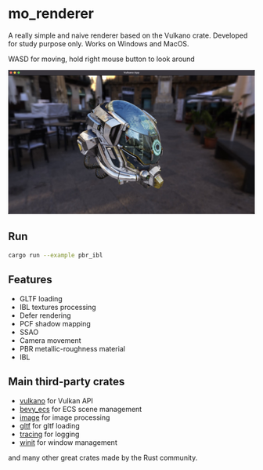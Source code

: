 # mo_renderer

A really simple and naive renderer based on the Vulkano crate. Developed for study purpose only. Works on Windows and MacOS.

WASD for moving, hold right mouse button to look around

![](./resources/media/app_test.jpg)

## Run

```bash
cargo run --example pbr_ibl
```

## Features

+ GLTF loading
+ IBL textures processing
+ Defer rendering
+ PCF shadow mapping
+ SSAO
+ Camera movement
+ PBR metallic-roughness material
+ IBL

## Main third-party crates
+ [vulkano](https://crates.io/crates/vulkano) for Vulkan API
+ [bevy_ecs](https://crates.io/crates/bevy_ecs) for ECS scene management
+ [image](https://crates.io/crates/image) for image processing
+ [gltf](https://crates.io/crates/gltf) for gltf loading
+ [tracing](https://crates.io/crates/tracing) for logging
+ [winit](https://crates.io/crates/winit) for window management

and many other great crates made by the Rust community.
